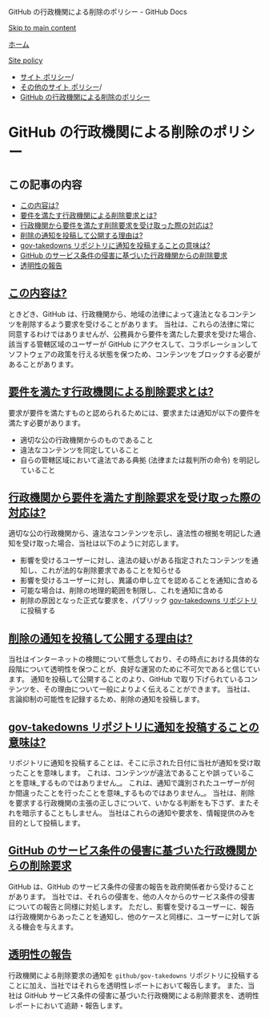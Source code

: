 GitHub の行政機関による削除のポリシー - GitHub Docs

[Skip to main content](#main-content)

[ホーム](/ja)

[Site policy](/ja/site-policy)

* [サイト ポリシー](/ja/site-policy)/
* [その他のサイト ポリシー](/ja/site-policy/other-site-policies)/
* [GitHub の行政機関による削除のポリシー](/ja/site-policy/other-site-policies/github-government-takedown-policy)

GitHub の行政機関による削除のポリシー
==========

この記事の内容
----------

* [この内容は?](#what-is-this)
* [要件を満たす行政機関による削除要求とは?](#what-is-a-complete-government-takedown-request)
* [行政機関から要件を満たす削除要求を受け取った際の対応は?](#what-happens-when-we-receive-a-complete-takedown-request-from-a-government)
* [削除の通知を投稿して公開する理由は?](#why-do-we-publicly-post-takedown-notices)
* [gov-takedowns リポジトリに通知を投稿することの意味は?](#what-does-it-mean-if-we-post-a-notice-in-our-gov-takedowns-repository)
* [GitHub のサービス条件の侵害に基づいた行政機関からの削除要求](#government-takedowns-based-on-violations-of-githubs-terms-of-service)
* [透明性の報告](#transparency-reporting)

[この内容は?](#what-is-this)
----------

ときどき、GitHub は、行政機関から、地域の法律によって違法となるコンテンツを削除するよう要求を受けることがあります。 当社は、これらの法律に常に同意するわけではありませんが、公務員から要件を満たした要求を受けた場合、該当する管轄区域のユーザーが GitHub にアクセスして、コラボレーションしてソフトウェアの政策を行える状態を保つため、コンテンツをブロックする必要があることがあります。

[要件を満たす行政機関による削除要求とは?](#what-is-a-complete-government-takedown-request)
----------

要求が要件を満たすものと認められるためには、要求または通知が以下の要件を満たす必要があります。

* 適切な公の行政機関からのものであること
* 違法なコンテンツを同定していること
* 自らの管轄区域において違法である典拠 (法律または裁判所の命令) を明記していること

[行政機関から要件を満たす削除要求を受け取った際の対応は?](#what-happens-when-we-receive-a-complete-takedown-request-from-a-government)
----------

適切な公の行政機関から、違法なコンテンツを示し、違法性の根拠を明記した通知を受け取った場合、当社は以下のように対応します。

* 影響を受けるユーザーに対し、違法の疑いがある指定されたコンテンツを通知し、これが法的な削除要求であることを知らせる
* 影響を受けるユーザーに対し、異議の申し立てを認めることを通知に含める
* 可能な場合は、削除の地理的範囲を制限し、これを通知に含める
* 削除の原因となった正式な要求を、パブリック [gov-takedowns リポジトリ](https://github.com/github/gov-takedowns)に投稿する

[削除の通知を投稿して公開する理由は?](#why-do-we-publicly-post-takedown-notices)
----------

当社はインターネットの検閲について懸念しており、その時点における具体的な段階について透明性を保つことが、良好な運営のために不可欠であると信じています。 通知を投稿して公開することのより、GitHub で取り下げられているコンテンツを、その理由について一般によりよく伝えることができます。 当社は、言論抑制の可能性を記録するため、削除の通知を投稿します。

[gov-takedowns リポジトリに通知を投稿することの意味は?](#what-does-it-mean-if-we-post-a-notice-in-our-gov-takedowns-repository)
----------

リポジトリに通知を投稿することは、そこに示された日付に当社が通知を受け取ったことを意味します。 これは、コンテンツが違法であることや誤っていることを意味\_するものではありません\_。 これは、通知で識別されたユーザーが何か間違ったことを行ったことを意味\_するものではありません\_。 当社は、削除を要求する行政機関の主張の正しさについて、いかなる判断をも下さず、またそれを暗示することもしません。 当社はこれらの通知や要求を、情報提供のみを目的として投稿します。

[GitHub のサービス条件の侵害に基づいた行政機関からの削除要求](#government-takedowns-based-on-violations-of-githubs-terms-of-service)
----------

GitHub は、GitHub のサービス条件の侵害の報告を政府関係者から受けることがあります。 当社では、それらの侵害を、他の人々からのサービス条件の侵害についての報告と同様に対処します。 ただし、影響を受けるユーザーに、報告は行政機関からあったことを通知し、他のケースと同様に、ユーザーに対して訴える機会を与えます。

[透明性の報告](#transparency-reporting)
----------

行政機関による削除要求の通知を `github/gov-takedowns` リポジトリに投稿することに加え、当社ではそれらを透明性レポートにおいて報告します。 また、当社は GitHub サービス条件の侵害に基づいた行政機関による削除要求を、透明性レポートにおいて追跡・報告します。
